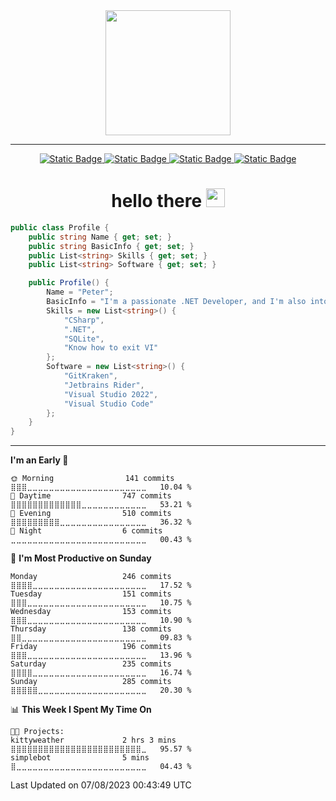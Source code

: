 <div id="header" align="center">
  <img src="https://github.com/mayankchaudhary26/Cool-Readme-ideas/blob/master/data/octocat/heisencat.png" width="200"/>
</div>

--- 

<div align="center">
 <a href="https://www.youtube.com/@pazurkota/">
  <img alt="Static Badge" src="https://img.shields.io/badge/youtube-red?style=for-the-badge&logo=youtube">
 </a>

 <a href="https://discord.gg/yU5ej6x9ns">
  <img alt="Static Badge" src="https://img.shields.io/badge/discord-%237289da?style=for-the-badge&logo=discord">
 </a>

 <a href="https://mastodon.social/@pazurk0ta">
  <img alt="Static Badge" src="https://img.shields.io/badge/mastodon-%2317063B?style=for-the-badge&logo=mastodon">
 </a>

  <a href="https://twitter.com/@pazurk0ta">
  <img alt="Static Badge" src="https://img.shields.io/badge/twitter_(X)-%23657786?style=for-the-badge&logo=twitter">
 </a>

 <h1>
  hello there <img src="https://media.giphy.com/media/hvRJCLFzcasrR4ia7z/giphy.gif" width="30px"/>
 </h1>
</div>

```csharp
public class Profile {
	public string Name { get; set; }
	public string BasicInfo { get; set; }
	public List<string> Skills { get; set; }
	public List<string> Software { get; set; }

	public Profile() {
		Name = "Peter";
		BasicInfo = "I'm a passionate .NET Developer, and I'm also into storm chasing, physics and science in general";
		Skills = new List<string>() {
			"CSharp",
			".NET",
			"SQLite",
			"Know how to exit VI"
		};
		Software = new List<string>() {
			"GitKraken",
			"Jetbrains Rider",
			"Visual Studio 2022",
			"Visual Studio Code"
		};
	}
}
```

---
<!--START_SECTION:waka-->
**I'm an Early 🐤** 

```text
🌞 Morning                141 commits         ⣿⣿⣿⣀⣀⣀⣀⣀⣀⣀⣀⣀⣀⣀⣀⣀⣀⣀⣀⣀⣀⣀⣀⣀⣀   10.04 % 
🌆 Daytime                747 commits         ⣿⣿⣿⣿⣿⣿⣿⣿⣿⣿⣿⣿⣿⣀⣀⣀⣀⣀⣀⣀⣀⣀⣀⣀⣀   53.21 % 
🌃 Evening                510 commits         ⣿⣿⣿⣿⣿⣿⣿⣿⣿⣀⣀⣀⣀⣀⣀⣀⣀⣀⣀⣀⣀⣀⣀⣀⣀   36.32 % 
🌙 Night                  6 commits           ⣀⣀⣀⣀⣀⣀⣀⣀⣀⣀⣀⣀⣀⣀⣀⣀⣀⣀⣀⣀⣀⣀⣀⣀⣀   00.43 % 
```
📅 **I'm Most Productive on Sunday** 

```text
Monday                   246 commits         ⣿⣿⣿⣿⣀⣀⣀⣀⣀⣀⣀⣀⣀⣀⣀⣀⣀⣀⣀⣀⣀⣀⣀⣀⣀   17.52 % 
Tuesday                  151 commits         ⣿⣿⣿⣀⣀⣀⣀⣀⣀⣀⣀⣀⣀⣀⣀⣀⣀⣀⣀⣀⣀⣀⣀⣀⣀   10.75 % 
Wednesday                153 commits         ⣿⣿⣿⣀⣀⣀⣀⣀⣀⣀⣀⣀⣀⣀⣀⣀⣀⣀⣀⣀⣀⣀⣀⣀⣀   10.90 % 
Thursday                 138 commits         ⣿⣿⣀⣀⣀⣀⣀⣀⣀⣀⣀⣀⣀⣀⣀⣀⣀⣀⣀⣀⣀⣀⣀⣀⣀   09.83 % 
Friday                   196 commits         ⣿⣿⣿⣀⣀⣀⣀⣀⣀⣀⣀⣀⣀⣀⣀⣀⣀⣀⣀⣀⣀⣀⣀⣀⣀   13.96 % 
Saturday                 235 commits         ⣿⣿⣿⣿⣀⣀⣀⣀⣀⣀⣀⣀⣀⣀⣀⣀⣀⣀⣀⣀⣀⣀⣀⣀⣀   16.74 % 
Sunday                   285 commits         ⣿⣿⣿⣿⣿⣀⣀⣀⣀⣀⣀⣀⣀⣀⣀⣀⣀⣀⣀⣀⣀⣀⣀⣀⣀   20.30 % 
```


📊 **This Week I Spent My Time On** 

```text
🐱‍💻 Projects: 
kittyweather             2 hrs 3 mins        ⣿⣿⣿⣿⣿⣿⣿⣿⣿⣿⣿⣿⣿⣿⣿⣿⣿⣿⣿⣿⣿⣿⣿⣿⣀   95.57 % 
simplebot                5 mins              ⣿⣀⣀⣀⣀⣀⣀⣀⣀⣀⣀⣀⣀⣀⣀⣀⣀⣀⣀⣀⣀⣀⣀⣀⣀   04.43 % 
```


 Last Updated on 07/08/2023 00:43:49 UTC
<!--END_SECTION:waka-->
